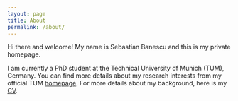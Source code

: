 ```yaml
---
layout: page
title: About
permalink: /about/
---
```


Hi there and welcome! My name is Sebastian Banescu and this is my private homepage. 

I am currently a PhD student at the Technical University of Munich (TUM), Germany. You can find more details about my research interests from my official TUM [homepage](https://www22.in.tum.de/banescu/). For more details about my background, here is my [CV](https://github.com/banescusebi/europecv2013/raw/master/CV-Sebastian-Banescu.pdf).

